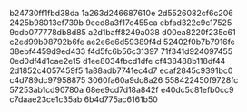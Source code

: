 b24730ff1fbd38da
1a263d246687610e
2d5526082cf6c206
2425b98013ef739b
9eed8a3f17c455ea
ebfad322c9c17525
9cdb077778db8d85
a2d1baff8249a038
d00ea8220f235c61
c2ed99b98792b6fe
ae2e6e6d59389f4d
52402f0b7b7916fe
38ebf4459d9ed433
f4d5fc6b56c31397
71f341d924097455
0ed0df4d1cae2e15
d1ee8034fbcd1dfe
cf438488b118df44
2d1852c4057459f5
1a88adb7741ec4d7
ecaf2845c9391bc0
c4d789dc97958875
3060fa60a9dc8a26
558422450f9728fc
57253ab1cd90780a
68ee9cd7d18a842f
e40dc5c81efb0cc9
c7daae23ce1c35ab
6b4d775ac6161b50
